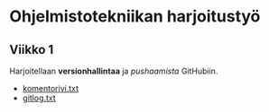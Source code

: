 # Ohjelmistotekniikan harjoitustyö

## Viikko 1
Harjoitellaan **versionhallintaa** ja *pushaamista* GitHubiin.
* [komentorivi.txt](https://github.com/SiniCode/ot-harjoitustyo/blob/main/laskarit/viikko1/komentorivi.txt)
* [gitlog.txt](https://github.com/SiniCode/ot-harjoitustyo/blob/main/laskarit/viikko1/gitlog.txt)

